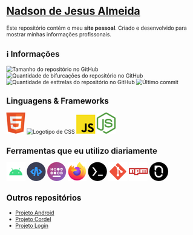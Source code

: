 <h1><a href="https://nadsondejesusalmeida.github.io">Nadson de Jesus Almeida</a></h1>

Este repositório contém o meu **site pessoal**. Criado e desenvolvido para mostrar minhas informações profissonais.

## ℹ️ Informações
<div>
	<img src="https://img.shields.io/github/repo-size/nadsondejesusalmeida/nadsondejesusalmeida.github.io?color=181717&logo=github&style=for-the-badge&logoColor=181717" alt="Tamanho do repositório no GitHub" height="22px">
	<img src="https://img.shields.io/github/forks/nadsondejesusalmeida/nadsondejesusalmeida.github.io?color=181717&logo=github&style=for-the-badge&logoColor=181717" alt="Quantidade de bifurcações do repositório no GitHub" height="22px" />
	<img src="https://img.shields.io/github/stars/nadsondejesusalmeida/nadsondejesusalmeida.github.io?color=181717&logo=github&style=for-the-badge&logoColor=181717" alt="Quantidade de esttrelas do repositório no GitHub" height="22px" />
	<img src="https://img.shields.io/github/last-commit/nadsondejesusalmeida/nadsondejesusalmeida.github.io?color=181717&logo=git&style=for-the-badge" alt="Último commit" height="22px" />
</div>

## Linguagens &amp; Frameworks
<div>
	<img src="assets/images/svg/html.svg" alt="Logotipo de HTML" width="50px" />
	<img src="assets/images/svg/css.svg" alt="Logotipo de CSS" width="50px" />
	<img src="assets/images/svg/js.svg" alt="Logotipo de JS" width="50px" />
	<img src="assets/images/svg/node-js.svg" alt="Logotipo de Node.js" width="50px" />
</div>

## Ferramentas que eu utilizo diariamente
<div>
	<img src="assets/images/svg/android.svg" alt="Logotipo de Android" width="50px" />
	<img src="assets/images/png/acode-logo-50x50px.png" alt="Logotipo de Acode" width="50px" style="border-radius: 50%;" />
	<img src="assets/images/png/heliboard-logo-50x50px.png" alt="Logotipo de Heliboard" width="50px" style="border-radius: 50%;" />
	<img src="assets/images/svg/firefox.svg" alt="Logotipo de Firefox" width="50px" />
	<img src="assets/images/svg/termux-logo.svg" alt="Logotipo de Termux" width="50px" style="border-radius: 50%;" />
	<img src="assets/images/svg/git.svg" alt="Logotipo de Git" width="50px" />
	<img src="assets/images/svg/npm.svg" alt="Logotipo de npm" width="50px" />
	<img src="assets/images/svg/notesnook-logo.svg" alt="Logotipo de Notesnook" width="50px" style="border-radius: 50%;" />
</div>

## Outros repositórios

<ul>
	<li><a href="https://github.com/nadsondejesusalmeida/projeto-android">Projeto Android</a></li>
	<li><a href="https://github.com/nadsondejesusalmeida/projeto-cordel">Projeto Cordel</a></li>
	<li><a href="https://github.com/nadsondejesusalmeida/projeto-login">Projeto Login</a></li>
</ul>
